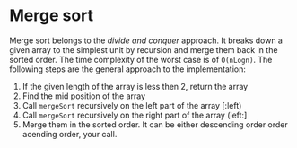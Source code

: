 # Merge sort

Merge sort belongs to the *divide and conquer* approach. It breaks down a given array to the simplest unit by recursion and merge them back in the sorted order. The time complexity of the worst case is of `O(nLogn)`. The following steps are the general approach to the implementation:

1. If the given length of the array is less then 2, return the array
2. Find the mid position of the array
3. Call `mergeSort` recursively on the left part of the array [:left)
4. Call `mergeSort` recursively on the right part of the array (left:]
5. Merge them in the sorted order. It can be either descending order order acending order, your call.
